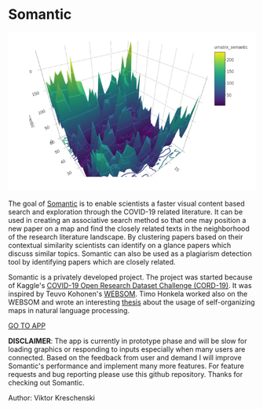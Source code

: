 # Somantic

![alt text](resources/covsom3d.png)

The goal of [Somantic](https://www.somantic.net/apps/websomy/) is to enable scientists a faster visual content based search and exploration through the COVID-19 related literature. It can be used in creating an associative search method so that one may position a new paper on a map and find the closely related texts in the neighborhood of the research literature landscape. By clustering papers based on their contextual similarity scientists can identify on a glance papers which discuss similar topics. Somantic can also be used as a plagiarism detection tool by identifying papers which are closely related.

Somantic is a privately developed project. The project was started because of Kaggle's [COVID-19 Open Research Dataset Challenge (CORD-19)](https://www.kaggle.com/allen-institute-for-ai/CORD-19-research-challenge). It was inspired by Teuvo Kohonen's [WEBSOM](https://www.sciencedirect.com/science/article/abs/pii/S0925231298000393). Timo Honkela worked also on the WEBSOM and wrote an interesting [thesis](http://users.ics.aalto.fi/tho/thesis/) about the usage of self-organizing maps in natural language processing.

[GO TO APP](https://www.somantic.net/apps/websomy/)

**DISCLAIMER**: The app is currently in prototype phase and will be slow for loading graphics or responding to inputs especially when many users are connected. Based on the feedback from user and demand I will improve Somantic's performance and implement many more features. For feature requests and bug reporting please use this github repository. Thanks for checking out Somantic.

Author: Viktor Kreschenski